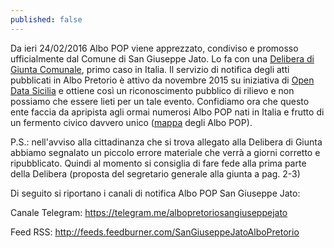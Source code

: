```yaml
---
published: false
---
```


Da ieri 24/02/2016 Albo POP viene apprezzato, condiviso e promosso ufficialmente dal Comune di San Giuseppe Jato. Lo fa con una [Delibera di Giunta Comunale](http://156.54.128.62/sgjato/mc/mc_p_dettaglio.php?id_pubbl=1614), primo caso in Italia. Il servizio di notifica degli atti pubblicati in Albo Pretorio è attivo da novembre 2015 su iniziativa di [Open Data Sicilia](opendatasiclia.it) e ottiene così un riconoscimento pubblico di rilievo e non possiamo che essere lieti per un tale evento. Confidiamo ora che questo ente faccia da apripista agli ormai numerosi Albo POP nati in Italia e frutto di un fermento civico davvero unico ([mappa](http://umap.openstreetmap.fr/it/map/albo-pop_64767#6/41.870/12.942) degli Albo POP). 

P.S.: nell'avviso alla cittadinanza che si trova allegato alla Delibera di Giunta abbiamo segnalato un piccolo errore materiale che verrà a giorni corretto e ripubblicato. Quindi al momento si consiglia di fare fede alla prima parte della Delibera (proposta del segretario generale alla giunta a pag. 2-3)

Di seguito si riportano i canali di notifica Albo POP San Giuseppe Jato:

Canale Telegram: https://telegram.me/albopretoriosangiuseppejato

Feed RSS: http://feeds.feedburner.com/SanGiuseppeJatoAlboPretorio



